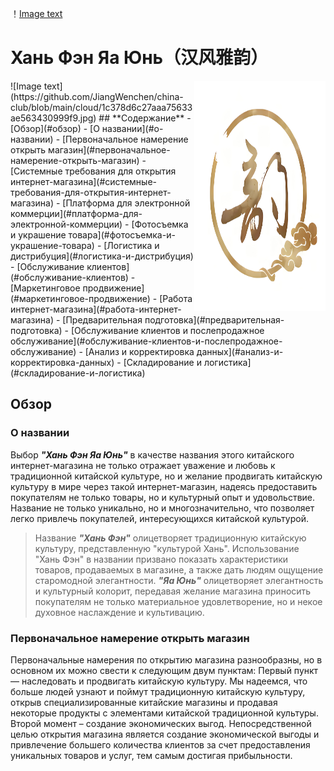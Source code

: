 ！[Image text](https://github.com/JiangWenchen/china-club/blob/main/cloud/1c378d6c27aaa75633ae563430999f9.jpg)
 # **Хань Фэн Яа Юнь（汉风雅韵）**
<img align="right" width="210" height="368" src="cloud/logo.jpg">
![Image text](https://github.com/JiangWenchen/china-club/blob/main/cloud/1c378d6c27aaa75633ae563430999f9.jpg)
## **Содержание**
- [Обзор](#обзор)
  - [О названии](#о-названии)
  - [Первоначальное намерение открыть магазин](#первоначальное-намерение-открыть-магазин)
- [Системные требования для открытия интернет-магазина](#системные-требования-для-открытия-интернет-магазина)
  - [Платформа для электронной коммерции](#платформа-для-электронной-коммерции)
  - [Фотосъемка и украшение товара](#фотосъемка-и-украшение-товара)
  - [Логистика и дистрибуция](#логистика-и-дистрибуция)
  - [Обслуживание клиентов](#обслуживание-клиентов)
  - [Маркетинговое продвижение](#маркетинговое-продвижение)
- [Работа интернет-магазина](#работа-интернет-магазина)
  - [Предварительная подготовка](#предварительная-подготовка)
  - [Обслуживание клиентов и послепродажное обслуживание](#обслуживание-клиентов-и-послепродажное-обслуживание)
  - [Анализ и корректировка данных](#анализ-и-корректировка-данных)
  - [Складирование и логистика](#складирование-и-логистика)

## **Обзор**
### **О названии**
Выбор ***"Хань Фэн Яа Юнь"*** в качестве названия этого китайского интернет-магазина не только отражает уважение и любовь к традиционной китайской культуре, но и желание продвигать китайскую культуру в мире через такой интернет-магазин, надеясь предоставить покупателям не только товары, но и культурный опыт и удовольствие. Название не только уникально, но и многозначительно, что позволяет легко привлечь покупателей, интересующихся китайской культурой.  
> Название ***"Хань Фэн"*** олицетворяет традиционную китайскую культуру, представленную "культурой Хань". Использование "Хань Фэн" в названии призвано показать характеристики товаров, продаваемых в магазине, а также дать людям ощущение старомодной элегантности.
> ***"Яа Юнь"*** олицетворяет элегантность и культурный колорит, передавая желание магазина приносить покупателям не только материальное удовлетворение, но и некое духовное наслаждение и культивацию.
### **Первоначальное намерение открыть магазин**
Первоначальные намерения по открытию магазина разнообразны, но в основном их можно свести к следующим двум пунктам: Первый пункт — наследовать и продвигать китайскую культуру. Мы надеемся, что больше людей узнают и поймут традиционную китайскую культуру, открыв специализированные китайские магазины и продавая некоторые продукты с элементами китайской традиционной культуры.
Второй момент – создание экономических выгод. Непосредственной целью открытия магазина является создание экономической выгоды и привлечение большего количества клиентов за счет предоставления уникальных товаров и услуг, тем самым достигая прибыльности.

